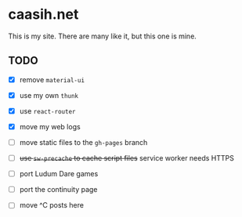 # caasih.net

This is my site. There are many like it, but this one is mine.

## TODO

  * [x] remove `material-ui`

  * [x] use my own `thunk`

  * [x] use `react-router`

  * [x] move my web logs

  * [ ] move static files to the `gh-pages` branch

  * [ ] ~~use `sw-precache` to cache script files~~ service worker needs HTTPS

  * [ ] port Ludum Dare games

  * [ ] port the continuity page

  * [ ] move ^C posts here


